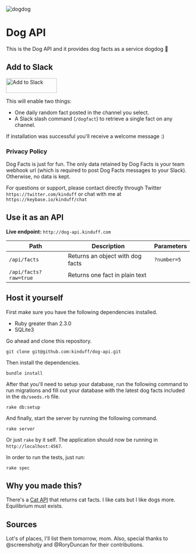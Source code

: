 ![dogdog](https://cloud.githubusercontent.com/assets/1270156/19406321/56122900-9249-11e6-8158-6987c82cbbdf.jpg)

# Dog API
This is the Dog API and it provides dog facts as a service dogdog :dog:

## Add to Slack
<a href="https://slack.com/oauth/authorize?scope=incoming-webhook,commands&client_id=2160638498.90708647394"><img alt="Add to Slack" height="40" width="139" src="https://platform.slack-edge.com/img/add_to_slack.png" srcset="https://platform.slack-edge.com/img/add_to_slack.png 1x, https://platform.slack-edge.com/img/add_to_slack@2x.png 2x" /></a>

This will enable two things:

- One daily random fact posted in the channel you select.
- A Slack slash command (`/dogfact`) to retrieve a single fact on any channel.

If installation was successful you'll receive a welcome message :)

### Privacy Policy
Dog Facts is just for fun. The only data retained by Dog Facts is your team webhook url (which is required to post Dog Facts messages to your Slack). Otherwise, no data is kept.

For questions or support, please contact directly through Twitter `https://twitter.com/kinduff` or chat with me at `https://keybase.io/kinduff/chat`

## Use it as an API

**Live endpoint:** `http://dog-api.kinduff.com`

| Path         | Description  | Parameters
| ------------ | ------------ | ----------
| `/api/facts` | Returns an object with dog facts | `?number=5`
| `/api/facts?raw=true` | Returns one fact in plain text 

## Host it yourself
First make sure you have the following dependencies installed.

- Ruby greater than 2.3.0
- SQLite3

Go ahead and clone this repository.

```
git clone git@github.com:kinduff/dog-api.git
```

Then install the dependencies.

```
bundle install
```

After that you'll need to setup your database, run the following command to run migrations and fill out your database with the latest dog facts included in the `db/seeds.rb` file.

```
rake db:setup
```

And finally, start the server by running the following command.

```
rake server
```

Or just `rake` by it self. The application should now be running in `http://localhost:4567`.

In order to run the tests, just run:

```
rake spec
```

## Why you made this?
There's a [Cat API](http://catfacts-api.appspot.com) that returns cat facts. I like cats but I like dogs more. Equilibrium must exists.

## Sources
Lot's of places, I'll list them tomorrow, mom. Also, special thanks to @screenshotjy and @RoryDuncan for their contributions.